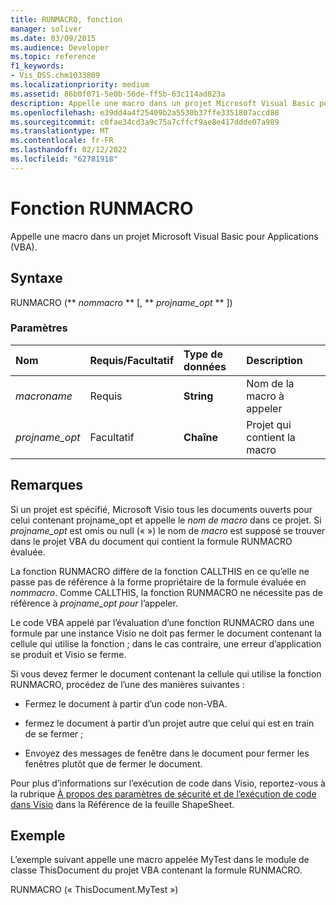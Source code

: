 ```yaml
---
title: RUNMACRO, fonction
manager: soliver
ms.date: 03/09/2015
ms.audience: Developer
ms.topic: reference
f1_keywords:
- Vis_DSS.chm1033809
ms.localizationpriority: medium
ms.assetid: 86b0f071-5e0b-56de-ff5b-63c114ad823a
description: Appelle une macro dans un projet Microsoft Visual Basic pour Applications (VBA).
ms.openlocfilehash: e39dd4a4f25409b2a5530b37ffe3351807accd88
ms.sourcegitcommit: c0fae34cd3a9c75a7cffcf9ae8e417ddde07a989
ms.translationtype: MT
ms.contentlocale: fr-FR
ms.lasthandoff: 02/12/2022
ms.locfileid: "62781918"
---
```

# <a name="runmacro-function"></a>Fonction RUNMACRO

Appelle une macro dans un projet Microsoft Visual Basic pour Applications (VBA). 
  
## <a name="syntax"></a>Syntaxe

RUNMACRO (** *nommacro* ** [, ** *projname_opt* ** ]) 
  
### <a name="parameters"></a>Paramètres

|**Nom**|**Requis/Facultatif**|**Type de données**|**Description**|
|:-----|:-----|:-----|:-----|
| _macroname_ <br/> |Requis  <br/> |**String** <br/> |Nom de la macro à appeler |
| _projname_opt_ <br/> |Facultatif  <br/> |**Chaîne** <br/> | Projet qui contient la macro |
   
## <a name="remarks"></a>Remarques

Si un projet est spécifié, Microsoft Visio tous les documents ouverts pour celui contenant projname_opt et appelle le _nom de macro_ dans ce projet. Si  _projname_opt_ est omis ou null (« ») le nom de  _macro_ est supposé se trouver dans le projet VBA du document qui contient la formule RUNMACRO évaluée. 
  
La fonction RUNMACRO diffère de la fonction CALLTHIS en ce qu’elle ne passe pas de référence à la forme propriétaire de la formule évaluée en  _nommacro_. Comme CALLTHIS, la fonction RUNMACRO ne nécessite pas de référence à  _projname_opt pour_ l’appeler. 
  
 Le code VBA appelé par l’évaluation d’une fonction RUNMACRO dans une formule par une instance Visio ne doit pas fermer le document contenant la cellule qui utilise la fonction ; dans le cas contraire, une erreur d’application se produit et Visio se ferme. 
  
Si vous devez fermer le document contenant la cellule qui utilise la fonction RUNMACRO, procédez de l’une des manières suivantes :
  
- Fermez le document à partir d’un code non-VBA.
    
- fermez le document à partir d’un projet autre que celui qui est en train de se fermer ;
    
- Envoyez des messages de fenêtre dans le document pour fermer les fenêtres plutôt que de fermer le document.
    
Pour plus d’informations sur l’exécution de code dans Visio, reportez-vous à la rubrique [À propos des paramètres de sécurité et de l’exécution de code dans Visio](about-security-settings-and-running-code-in-visio-shapesheet.md) dans la Référence de la feuille ShapeSheet. 
  
## <a name="example"></a>Exemple

L’exemple suivant appelle une macro appelée MyTest dans le module de classe ThisDocument du projet VBA contenant la formule RUNMACRO. 
  
RUNMACRO (« ThisDocument.MyTest ») 
  

